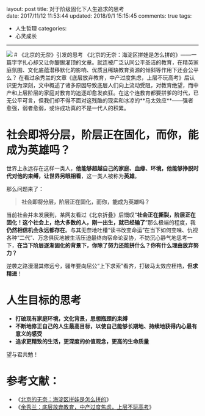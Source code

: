 layout: post
title: 对于阶级固化下人生追求的思考  
date: 2017/11/12 11:53:44
updated: 2018/9/1 15:15:45
comments: true
tags:
- 人生哲理
categories:
- 心灵成长

---
<img src="https://eisenhao.coding.net/p/eisenhao/d/eisenhao/git/raw/master/uploads/Social-stratification-and-personal-life-goals.jpg" class="full-image" />
# 《北京的无奈》引发的思考
《北京的无奈：海淀区拼娃是怎么拼的》——一篇字字扎心却又让你醍醐灌顶的文章。就连被广泛认同公平圣洁的教育，在精英家庭氛围、文化底蕴潜移默化的影响、优质且稀缺教育资源的倾斜等作用下还会公平么？
<!-- more -->
在看过余秀兰的文章《底层放弃教育，中产过度焦虑，上层不玩高考》后认识更为深刻，文中概述了诸多原因导致底层人们向上流动受阻，对教育绝望，而中产和上层阶层的家庭对教育的追逐却愈发疯狂。在这个连教育都要拼爹的时代，已无公平可言，但我们却不得不面对这残酷的现实和冰凉的**马太效应**——强者愈强，弱者愈弱，或许成功真的不是一代人的积累。

# 社会即将分层，阶层正在固化，而你，能成为英雄吗？
世界上永远存在这样一类人，**他能够超越自己的家庭、血缘、环境，他能够挣脱时代对他的束缚，让世界另眼相看**，这一类人被称为**英雄**。

那么问题来了：
> **社会即将分层，阶层正在固化，而你，能成为英雄吗？**

当前社会并未发展到，某网友看过《北京折叠》后慨叹“**社会正在撕裂，阶层正在固化！这个社会上，绝大多数的人，刚一出生，就已经输了**”那么极端的程度，我**仍然相信机会永远都存在**。与其无奈地吐槽“读书改变命运”在当下如何变味、仇视各种“二代”、万念俱灰地被生活压迫最终向宿命论妥协，不妨沉心静气地思考一下，**在当下阶层逐渐固化的背景下，你除了努力还能拼什么？你有什么理由放弃努力？**

逆袭之路漫漫其修远兮，骚年要向屈公“上下求索”看齐，打破马太效应桎梏，**但求精进**！

# 人生目标的思考

* **打破现有家庭环境，文化背景，思想瓶颈的束缚**
* **不断地修正自己的人生最高目标，以使自己能够长期地、持续地获得内心最有意义的感受**
* **追求更精致的生活，更深度的价值观念，更高的生命质量**

望与君共勉！

# 参考文献：
* 《[北京的无奈：海淀区拼娃是怎么拼的](http://www.360doc.cn/mip/571643947.html)》
* 《[余秀兰：底层放弃教育，中产过度焦虑，上层不玩高考](http://wemedia.ifeng.com/62150036/wemedia.shtml)》
